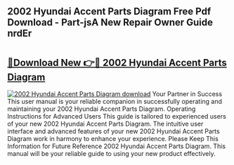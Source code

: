 ## 2002 Hyundai Accent Parts Diagram Free Pdf Download - Part-jsA New Repair Owner Guide nrdEr

# <h2><a href="http://dfl12k.blite.top/?on=2002+Hyundai+Accent+Parts+Diagram">🔗Download New 👉🔴 2002 Hyundai Accent Parts Diagram</a></h2>

[![2002 Hyundai Accent Parts Diagram download](https://i.imgur.com/lujVjoI.png)](http://dfl12k.blite.top/?on=2002+Hyundai+Accent+Parts+Diagram)
Your Partner in Success This user manual is your reliable companion in successfully operating and maintaining your 2002 Hyundai Accent Parts Diagram. Operating Instructions for Advanced Users This guide is tailored to experienced users of your new 2002 Hyundai Accent Parts Diagram. The intuitive user interface and advanced features of your new 2002 Hyundai Accent Parts Diagram work in harmony to enhance your experience. Please Keep This Information for Future Reference 2002 Hyundai Accent Parts Diagram. This manual will be your reliable guide to using your new product effectively.
